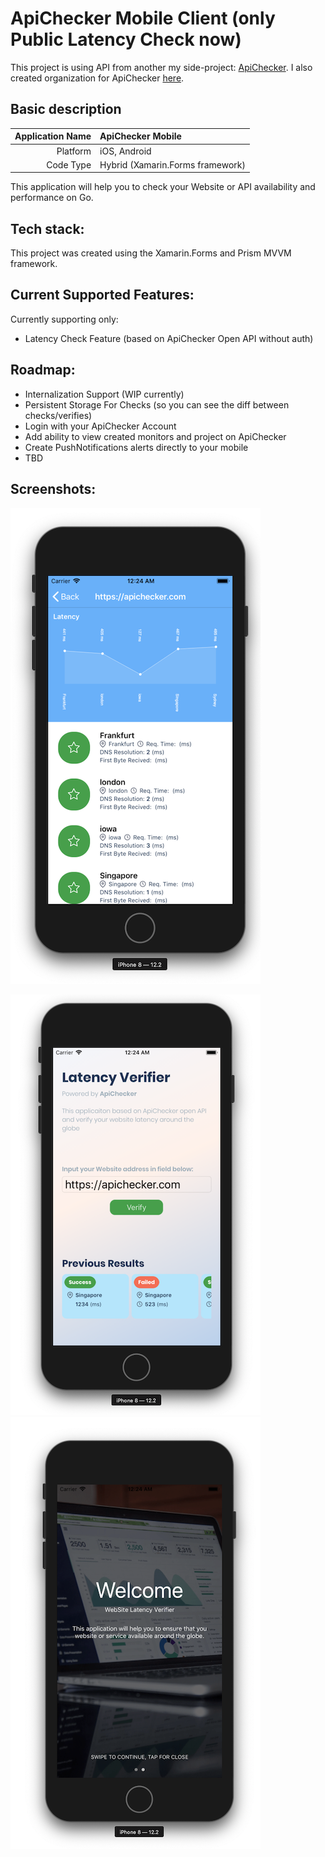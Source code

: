 # ApiChecker Mobile Client (only Public Latency Check now)

This project is using API from another my side-project: [ApiChecker](https://apichecker.com).
I also created organization for ApiChecker [here](https://github.com/apichecker-com/).

## Basic description
Application Name | ApiChecker Mobile
----------------:|:---
Platform         | iOS, Android
Code Type        | Hybrid (Xamarin.Forms framework)

This application will help you to check your Website or API availability and performance on Go.

## Tech stack:
This project was created using the Xamarin.Forms and Prism MVVM framework.


## Current Supported Features:

Currently supporting only:

* Latency Check Feature (based on ApiChecker Open API without auth)

## Roadmap:

* Internalization Support (WIP currently)
* Persistent Storage For Checks (so you can see the diff between checks/verifies)
* Login with your ApiChecker Account
* Add ability to view created monitors and project on ApiChecker
* Create PushNotifications alerts directly to your mobile
* TBD


## Screenshots:
![ApiChecker Screenshot 2](https://github.com/alexlobanov/ApiCheckerMobile/blob/master/images/screen_2.png)

![ApiChecker Screenshot 3](https://github.com/alexlobanov/ApiCheckerMobile/blob/master/images/screen_3.png)
![ApiChecker Screenshot 1](https://github.com/alexlobanov/ApiCheckerMobile/blob/master/images/screen_1.png)

